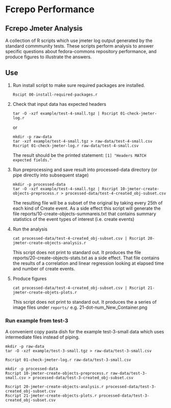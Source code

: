 # Fcrepo Performance

## Fcrepo Jmeter Analysis
A collection of R scripts which use jmeter log output generated by the standard commmunity tests.
These scripts perform analysis to answer specific questions about fedora-commons repository performance, and produce figures to illustrate the answers.

## Use

1. Run install script to make sure required packages are installed.

    ```
    Rscipt 00-install-required-packages.r
    ```
1. Check that input data has expected headers

    ```
    tar -O -xzf example/test-4-small.tgz | Rscript 01-check-jmeter-log.r
    ```
    or
    
    ```
    mkdir -p raw-data
    tar -xzf example/test-4-small.tgz > raw-data/test-4-small.csv
    Rscript 01-check-jmeter-log.r raw-data/test-4-small.csv
    ```
    The result should be the printed statement: `[1] "Headers MATCH expected fields."`
1. Run preprocessing and save result into processed-data directory (or pipe directly into subsequent stage)

    ```
    mkdir -p processed-data
    tar -O -xzf example/test-4-small.tgz | Rscript 10-jmeter-create-objects-preprocess.r > processed-data/test-4-created_obj-subset.csv
    ```
   The resulting file will be a subset of the original by taking every 25th of each kind of  Create event. 
   As a side effect this script will generate the file reports/10-create-objects-summareis.txt that contains summary statistics of the event types of interest (i.e. create events)
1. Run the analysis 

    ```
    cat processed-data/test-4-created_obj-subset.csv | Rscript 20-jmeter-create-objects-analysis.r
    ```
   This script does not print to standard out.  It produces the file reports/20-create-objects-stats.txt as a side effect.  That file contains the results of a correlation and linear regression looking at elapsed time and number of create events.
1. Produce figures

    ```
    cat processed-data/test-4-created_obj-subset.csv | Rscript 21-jmeter-create-objets-plots.r
    ```
    This script does not print to standard out.  It produces the a series of image files under `reports/` e.g. 21-dot-num_New_Container.png


### Run example from test-3
A convenient copy pasta dish for the example test-3-small data which uses intermediate files instead of piping.
```
mkdir -p raw-data
tar -O -xzf example/test-3-small.tgz > raw-data/test-3-small.csv

Rscript 01-check-jmeter-log.r raw-data/test-3-small.csv 

mkdir -p processed-data
Rscript 10-jmeter-create-objects-preprocess.r raw-data/test-3-small.csv > processed-data/test-3-created_obj-subset.csv

Rscript 20-jmeter-create-objects-analysis.r processed-data/test-3-created_obj-subset.csv
Rscript 21-jmeter-create-objects-plots.r processed-data/test-3-created_obj-subset.csv
```

